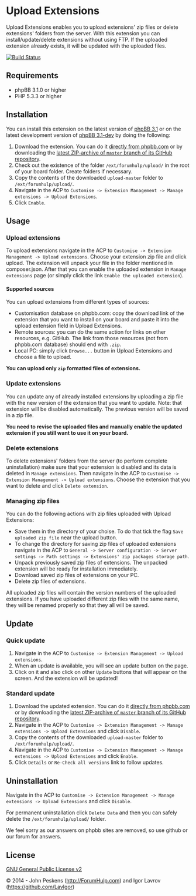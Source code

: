 Upload Extensions
=================
Upload Extensions enables you to upload extensions' zip files or delete extensions' folders from the server.
With this extension you can install/update/delete extensions without using FTP. If the uploaded extension already exists, it will be updated with the uploaded files.

[![Build Status](https://travis-ci.org/ForumHulp/upload.svg?branch=master)](https://travis-ci.org/ForumHulp/upload)

## Requirements
* phpBB 3.1.0 or higher
* PHP 5.3.3 or higher

## Installation
You can install this extension on the latest version of [phpBB 3.1](https://www.phpbb.com/downloads/) or on the latest development version of [phpBB 3.1-dev](https://github.com/phpbb/phpbb3) by doing the following:

1. Download the extension. You can do it [directly from phpbb.com](https://www.phpbb.com/customise/db/extension/upload/) or by downloading the [latest ZIP-archive of `master` branch of its GitHub repository](https://github.com/ForumHulp/upload/archive/master.zip).
2. Check out the existence of the folder `/ext/forumhulp/upload/` in the root of your board folder. Create folders if necessary.
3. Copy the contents of the downloaded `upload-master` folder to `/ext/forumhulp/upload/`.
4. Navigate in the ACP to `Customise -> Extension Management -> Manage extensions -> Upload Extensions`.
5. Click `Enable`.

## Usage
### Upload extensions
To upload extensions navigate in the ACP to `Customise -> Extension Management -> Upload extensions`.
Choose your extension zip file and click upload. The extension will unpack your file in the folder mentioned in composer.json. After that you can enable the uploaded extension in `Manage extensions` page (or simply click the link `Enable the uploaded extension`).

#### Supported sources
You can upload extensions from different types of sources:

* Customisation database on phpbb.com: copy the download link of the extension that you want to install on your board and paste it into the upload extension field in Upload Extensions.
* Remote sources: you can do the same action for links on other resources, e.g. GitHub. The link from those resources (not from phpbb.com database) should end with `.zip`.
* Local PC: simply click `Browse...` button in Upload Extensions and choose a file to upload.

**You can upload only `zip` formatted files of extensions.**

### Update extensions
You can update any of already installed extensions by uploading a zip file with the new version of the extension that you want to update.
Note: that extension will be disabled automatically. The previous version will be saved in a zip file.

**You need to revise the uploaded files and manually enable the updated extension if you still want to use it on your board.**

### Delete extensions
To delete extensions' folders from the server (to perform complete uninstallation) make sure that your extension is disabled and its data is deleted in `Manage extensions`.
Then navigate in the ACP to `Customise -> Extension Management -> Upload extensions`.
Choose the extension that you want to delete and click `Delete extension`.

### Managing zip files
You can do the following actions with zip files uploaded with Upload Extensions:

* Save them in the directory of your choise. To do that tick the flag `Save uploaded zip file` near the upload button.
* To change the directory for saving zip files of uploaded extensions navigate in the ACP to `General -> Server configuration -> Server settings -> Path settings -> Extensions' zip packages storage path`.
* Unpack previously saved zip files of extensions. The unpacked extension will be ready for installation immediately.
* Download saved zip files of extensions on your PC.
* Delete zip files of extensions.

All uploaded zip files will contain the version numbers of the uploaded extensions.
If you have uploaded different zip files with the same name, they will be renamed properly so that they all will be saved.

## Update
### Quick update
1. Navigate in the ACP to `Customise -> Extension Management -> Upload extensions`.
2. When an update is available, you will see an update button on the page.
3. Click on it and also click on other `Update` buttons that will appear on the screen. And the extension will be updated!

### Standard update
1. Download the updated extension. You can do it [directly from phpbb.com](https://www.phpbb.com/customise/db/extension/upload/) or by downloading the [latest ZIP-archive of `master` branch of its GitHub repository](https://github.com/ForumHulp/upload/archive/master.zip).
2. Navigate in the ACP to `Customise -> Extension Management -> Manage extensions -> Upload Extensions` and click `Disable`.
3. Copy the contents of the downloaded `upload-master` folder to `/ext/forumhulp/upload/`.
4. Navigate in the ACP to `Customise -> Extension Management -> Manage extensions -> Upload Extensions` and click `Enable`.
5. Click `Details` or `Re-Check all versions` link to follow updates.

## Uninstallation
Navigate in the ACP to `Customise -> Extension Management -> Manage extensions -> Upload Extensions` and click `Disable`.

For permanent uninstallation click `Delete Data` and then you can safely delete the `/ext/forumhulp/upload/` folder.

We feel sorry as our answers on phpbb sites are removed, so use github or our forum for answers.

## License
[GNU General Public License v2](http://opensource.org/licenses/GPL-2.0)

© 2014 - John Peskens (http://ForumHulp.com) and Igor Lavrov (https://github.com/LavIgor)